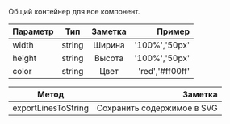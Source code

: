 Общий контейнер для все компонент.

| Параметр  | Тип      | Заметка   |  Пример     |
| --------- |:--------:| :---------:| ---------:|
| width     | string   | Ширина   | '100%','50px' |
| height     | string   | Высота | '100%','50px'  |
| color     | string   | Цвет   | 'red','#ff00ff'  |


| Метод  |  Заметка   |
| --------- | ---------:|
| exportLinesToString | Сохранить содержимое в SVG  |

